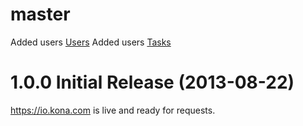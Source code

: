 <a name="master"></a>
# master

Added users [Users](https://github.com/KonaTeam/kona-api/blob/master/sections/users.md)
Added users [Tasks](https://github.com/KonaTeam/kona-api/blob/master/sections/tasks.md)

<a name="1.0.0"></a>
# 1.0.0 Initial Release (2013-08-22)

https://io.kona.com is live and ready for requests.
